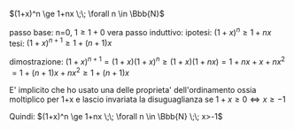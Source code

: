 
$(1+x)^n \ge 1+nx \;\; \forall n \in \Bbb{N}$

passo base:
n=0, $1\ge 1+0$ vera
passo induttivo:
ipotesi: $(1+x)^n \ge 1+nx$
tesi: $(1+x)^{n+1} \ge 1+(n+1)x$

dimostrazione:
$(1+x)^{n+1}=(1+x)(1+x)^n\ge (1+x)(1+nx)=1+nx+x+nx^2$
$=1+(n+1)x+nx^2 \ge 1+(n+1)x$

E' implicito che ho usato una delle proprieta' dell'ordinamento ossia moltiplico per 1+x e lascio invariata la disuguaglianza se $1+x\ge0 \iff x\ge -1$

Quindi:
$(1+x)^n \ge 1+nx \;\; \forall n \in \Bbb{N} \;\; x>-1$
